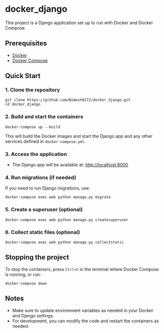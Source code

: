 # docker_django

This project is a Django application set up to run with Docker and Docker Compose.

## Prerequisites
- [Docker](https://www.docker.com/get-started)
- [Docker Compose](https://docs.docker.com/compose/install/)

## Quick Start

### 1. Clone the repository
```
git clone https://github.com/Nimesh9172/docker_django.git
cd docker_django
```

### 2. Build and start the containers
```
docker-compose up --build
```
This will build the Docker images and start the Django app and any other services defined in `docker-compose.yml`.

### 3. Access the application
- The Django app will be available at: [http://localhost:8000](http://localhost:8000)

### 4. Run migrations (if needed)
If you need to run Django migrations, use:
```
docker-compose exec web python manage.py migrate
```

### 5. Create a superuser (optional)
```
docker-compose exec web python manage.py createsuperuser
```

### 6. Collect static files (optional)
```
docker-compose exec web python manage.py collectstatic
```

## Stopping the project
To stop the containers, press `Ctrl+C` in the terminal where Docker Compose is running, or run:
```
docker-compose down
```

## Notes
- Make sure to update environment variables as needed in your Docker and Django settings.
- For development, you can modify the code and restart the containers as needed.
